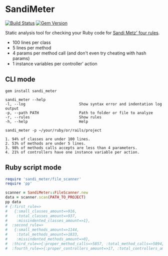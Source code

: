 # SandiMeter
[![Build Status](https://travis-ci.org/makaroni4/sandi_meter.png?branch=master)](https://travis-ci.org/makaroni4/sandi_meter)
[![Gem Version](https://badge.fury.io/rb/sandi_meter.png)](http://badge.fury.io/rb/sandi_meter)

Static analysis tool for checking your Ruby code for [Sandi Metz' four rules](http://robots.thoughtbot.com/post/50655960596/sandi-metz-rules-for-developers).

* 100 lines per class
* 5 lines per method
* 4 params per method call (and don't even try cheating with hash params)
* 1 instance variables per controller' action

## CLI mode

~~~
gem install sandi_meter

sandi_meter --help
-l, --log                        Show syntax error and indentation log output
-p, --path PATH                  Path to folder or file to analyze
-r, --rules                      Show rules
-h, --help                       Help

sandi_meter -p ~/your/ruby/or/rails/project

1. 94% of classes are under 100 lines.
2. 53% of methods are under 5 lines.
3. 98% of methods calls accepts are less than 4 parameters.
4. 21% of controllers have one instance variable per action.
~~~

## Ruby script mode

~~~ruby
require 'sandi_meter/file_scanner'
require 'pp'

scanner = SandiMeter::FileScanner.new
data = scanner.scan(PATH_TO_PROJECT)
pp data
# {:first_rule=>
#   {:small_classes_amount=>916,
#    :total_classes_amount=>937,
#    :missindented_classes_amount=>1},
#  :second_rule=>
#   {:small_methods_amount=>1144,
#    :total_methods_amount=>1833,
#    :missindented_methods_amount=>0},
#  :third_rule=>{:proper_method_calls=>5857, :total_method_calls=>5894},
#  :fourth_rule=>{:proper_controllers_amount=>17, :total_controllers_amount=>94}}
~~~
